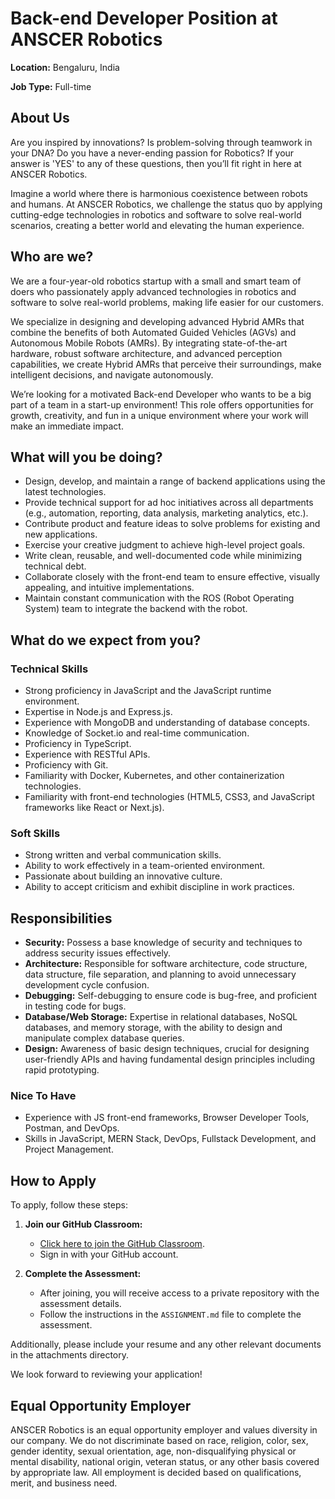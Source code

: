 # Back-end Developer Position at ANSCER Robotics

**Location:** Bengaluru, India

**Job Type:** Full-time

## About Us

Are you inspired by innovations? Is problem-solving through teamwork in your DNA? Do you have a never-ending passion for Robotics? If your answer is 'YES' to any of these questions, then you’ll fit right in here at ANSCER Robotics.

Imagine a world where there is harmonious coexistence between robots and humans. At ANSCER Robotics, we challenge the status quo by applying cutting-edge technologies in robotics and software to solve real-world scenarios, creating a better world and elevating the human experience.

## Who are we?

We are a four-year-old robotics startup with a small and smart team of doers who passionately apply advanced technologies in robotics and software to solve real-world problems, making life easier for our customers.

We specialize in designing and developing advanced Hybrid AMRs that combine the benefits of both Automated Guided Vehicles (AGVs) and Autonomous Mobile Robots (AMRs). By integrating state-of-the-art hardware, robust software architecture, and advanced perception capabilities, we create Hybrid AMRs that perceive their surroundings, make intelligent decisions, and navigate autonomously.

We’re looking for a motivated Back-end Developer who wants to be a big part of a team in a start-up environment! This role offers opportunities for growth, creativity, and fun in a unique environment where your work will make an immediate impact.

## What will you be doing?

- Design, develop, and maintain a range of backend applications using the latest technologies.
- Provide technical support for ad hoc initiatives across all departments (e.g., automation, reporting, data analysis, marketing analytics, etc.).
- Contribute product and feature ideas to solve problems for existing and new applications.
- Exercise your creative judgment to achieve high-level project goals.
- Write clean, reusable, and well-documented code while minimizing technical debt.
- Collaborate closely with the front-end team to ensure effective, visually appealing, and intuitive implementations.
- Maintain constant communication with the ROS (Robot Operating System) team to integrate the backend with the robot.

## What do we expect from you?

### Technical Skills

- Strong proficiency in JavaScript and the JavaScript runtime environment.
- Expertise in Node.js and Express.js.
- Experience with MongoDB and understanding of database concepts.
- Knowledge of Socket.io and real-time communication.
- Proficiency in TypeScript.
- Experience with RESTful APIs.
- Proficiency with Git.
- Familiarity with Docker, Kubernetes, and other containerization technologies.
- Familiarity with front-end technologies (HTML5, CSS3, and JavaScript frameworks like React or Next.js).

### Soft Skills

- Strong written and verbal communication skills.
- Ability to work effectively in a team-oriented environment.
- Passionate about building an innovative culture.
- Ability to accept criticism and exhibit discipline in work practices.

## Responsibilities

- **Security:** Possess a base knowledge of security and techniques to address security issues effectively.
- **Architecture:** Responsible for software architecture, code structure, data structure, file separation, and planning to avoid unnecessary development cycle confusion.
- **Debugging:** Self-debugging to ensure code is bug-free, and proficient in testing code for bugs.
- **Database/Web Storage:** Expertise in relational databases, NoSQL databases, and memory storage, with the ability to design and manipulate complex database queries.
- **Design:** Awareness of basic design techniques, crucial for designing user-friendly APIs and having fundamental design principles including rapid prototyping.

### Nice To Have

- Experience with JS front-end frameworks, Browser Developer Tools, Postman, and DevOps.
- Skills in JavaScript, MERN Stack, DevOps, Fullstack Development, and Project Management.

## How to Apply

To apply, follow these steps:

1. **Join our GitHub Classroom:**

   - [Click here to join the GitHub Classroom](https://classroom.github.com/classrooms/100217570-anscer-robotics-backend-developer-job).
   - Sign in with your GitHub account.

2. **Complete the Assessment:**
   - After joining, you will receive access to a private repository with the assessment details.
   - Follow the instructions in the `ASSIGNMENT.md` file to complete the assessment.

Additionally, please include your resume and any other relevant documents in the attachments directory.

We look forward to reviewing your application!

## Equal Opportunity Employer

ANSCER Robotics is an equal opportunity employer and values diversity in our company. We do not discriminate based on race, religion, color, sex, gender identity, sexual orientation, age, non-disqualifying physical or mental disability, national origin, veteran status, or any other basis covered by appropriate law. All employment is decided based on qualifications, merit, and business need.
